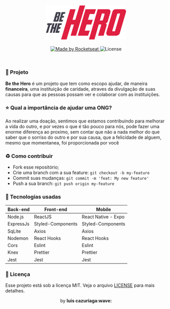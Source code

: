 <h4 align="center">
<img src="/frontend/src/assets/logo.svg" width="250px" /><br>
</h4>
<p align="center">
  <a href="https://rocketseat.com.br">
    <img alt="Made by Rocketseat" src="https://img.shields.io/badge/made%20by-Rocketseat-red">
  </a>
  <img alt="License" src="https://img.shields.io/badge/license-MIT-red">
</p>

<br>



### :wrench: Projeto

<b>Be the Hero</b> é um projeto que tem como escopo ajudar, de maneira <b>financeira</b>, uma instituição de caridade,
atraves da divulgação de suas causas para que as pessoas possam ver e colaborar com as instituições.

### :star: Qual a importância de ajudar uma ONG? <br> 
Ao realizar uma doação, sentimos que estamos contribuindo para melhorar a vida do outro,
e por vezes o que é tão pouco para nós, pode fazer uma enorme diferença ao proximo,
sem contar que não a nada melhor do que saber que o sorriso do outro e por sua causa,
que a felicidade de alguem, mesmo que momentanea, foi proporcionada por você


### :recycle: Como contribuir

- Fork esse repositório;
- Crie uma branch com a sua feature: `git checkout -b my-feature`
- Commit suas mudanças: `git commit -m 'feat: My new feature'`
- Push a sua branch: `git push origin my-feature`



### :rocket: Tecnologias usadas
<table>
  <thead>
    <th>Back-end</th>
    <th>Front-end</th>
    <th>Mobile</th>
  </thead>
  <tbody>
    <tr>
      <td>Node.js</td>
      <td>ReactJS</td>
      <td>React Native - Expo</td>
    </tr>
    <tr>
      <td>ExpressJs</td>
      <td>Styled-Components</td>
      <td>Styled-Components</td>
    </tr>
    <tr>
      <td>SqLite</td>
      <td>Axios</td>
      <td>Axios</td>
    </tr>
    <tr>
      <td>Nodemon</td>
      <td>React Hooks</td>
      <td>React Hooks</td>
    </tr>
    <tr>
      <td>Cors</td>
      <td>Eslint</td>
      <td>Eslint</td>
    </tr>
    <tr>
      <td>Knex</td>
      <td>Prettier</td>
      <td>Prettier</td>
    </tr>
    <tr>
      <td>Jest</td>
      <td>Jest</td>
      <td>Jest</td>
    </tr>
  </tbody>
  
</table>

###  :memo: Licença

Esse projeto está sob a licença MIT. Veja o arquivo [LICENSE](LICENSE.md) para mais detalhes.

<p align="center">by <strong>luis cazuriaga:wave: </p>

